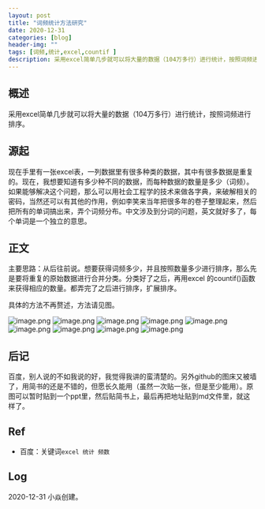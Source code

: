 ```yaml
---
layout: post
title: "词频统计方法研究"
date: 2020-12-31
categories: [blog]
header-img: ""
tags: [词频,统计,excel,countif ]
description: 采用excel简单几步就可以将大量的数据（104万多行）进行统计，按照词频进行排序。
---
```


## 概述

采用excel简单几步就可以将大量的数据（104万多行）进行统计，按照词频进行排序。

## 源起

现在手里有一张excel表，一列数据里有很多种类的数据，其中有很多数据是重复的。现在，我想要知道有多少种不同的数据，而每种数据的数量是多少（词频）。如果能够解决这个问题，那么可以用社会工程学的技术来做各字典，来破解相关的密码，当然还可以有其他的作用，例如李笑来当年把很多年的卷子整理起来，然后把所有的单词搞出来，弄个词频分布。中文涉及到分词的问题，英文就好多了，每个单词是一个独立的意思。

## 正文

主要思路：从后往前说。想要获得词频多少，并且按照数量多少进行排序，那么先是要将重复的原始数据进行合并分类。分类好了之后，再用excel 的countif()函数来获得相应的数量。都弄完了之后进行排序，扩展排序。

具体的方法不再赘述，方法请见图。

![image.png](https://upload-images.jianshu.io/upload_images/3785456-abcd0e51ec377467.png?imageMogr2/auto-orient/strip%7CimageView2/2/w/1240)
![image.png](https://upload-images.jianshu.io/upload_images/3785456-55d0c74fd34e5607.png?imageMogr2/auto-orient/strip%7CimageView2/2/w/1240)
![image.png](https://upload-images.jianshu.io/upload_images/3785456-93b79e2cfd447698.png?imageMogr2/auto-orient/strip%7CimageView2/2/w/1240)
![image.png](https://upload-images.jianshu.io/upload_images/3785456-b38ca47b4896ed7d.png?imageMogr2/auto-orient/strip%7CimageView2/2/w/1240)
![image.png](https://upload-images.jianshu.io/upload_images/3785456-05e51dfcf653573f.png?imageMogr2/auto-orient/strip%7CimageView2/2/w/1240)
![image.png](https://upload-images.jianshu.io/upload_images/3785456-abdb39f8871af0a6.png?imageMogr2/auto-orient/strip%7CimageView2/2/w/1240)
![image.png](https://upload-images.jianshu.io/upload_images/3785456-50a1122bc187ba69.png?imageMogr2/auto-orient/strip%7CimageView2/2/w/1240)
![image.png](https://upload-images.jianshu.io/upload_images/3785456-38442c11e68ccc4f.png?imageMogr2/auto-orient/strip%7CimageView2/2/w/1240)
![image.png](https://upload-images.jianshu.io/upload_images/3785456-9a23c577bbb3279d.png?imageMogr2/auto-orient/strip%7CimageView2/2/w/1240)

## 后记

百度，别人说的不如我说的好，我觉得我讲的蛮清楚的。另外github的图床又被墙了，用简书的还是不错的，但愿长久能用（虽然一次贴一张，但是至少能用）。原图可以暂时贴到一个ppt里，然后贴简书上，最后再把地址贴到md文件里，就这样了。

## Ref

- 百度：关键词`excel 统计 频数`

## Log

2020-12-31 小焱创建。